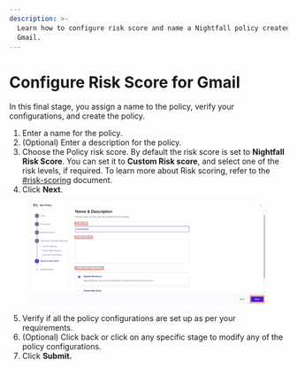 ```yaml
---
description: >-
  Learn how to configure risk score and name a Nightfall policy created for
  Gmail.
---
```


# Configure Risk Score for Gmail

In this final stage, you assign a name to the policy, verify your configurations, and create the policy.&#x20;

1. Enter a name for the policy.
2. (Optional) Enter a description for the policy.&#x20;
3. Choose the Policy risk score. By default the risk score is set to **Nightfall Risk Score**. You can set it to **Custom Risk score**, and select one of the risk levels, if required. To learn more about Risk scoring, refer to the [#risk-scoring](../../detection_platform/policies/risk_score.md#risk-scoring "mention") document.
4. Click **Next**.

<figure><img src="../../.gitbook/assets/image (1106).png" alt=""><figcaption></figcaption></figure>

5. Verify if all the policy configurations are set up as per your requirements.
6. (Optional) Click back or click on any specific stage to modify any of the policy configurations.
7. Click **Submit.**
